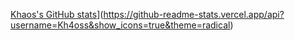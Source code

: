 [Khaos's GitHub stats](https://github-readme-stats.vercel.app/api?username=Kh4oss)](https://github-readme-stats.vercel.app/api?username=Kh4oss&show_icons=true&theme=radical)
